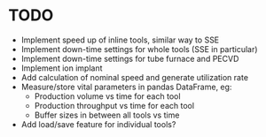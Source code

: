 TODO
====

- Implement speed up of inline tools, similar way to SSE
- Implement down-time settings for whole tools (SSE in particular)
- Implement down-time settings for tube furnace and PECVD
- Implement ion implant
- Add calculation of nominal speed and generate utilization rate
- Measure/store vital parameters in pandas DataFrame, eg:
  - Production volume vs time for each tool
  - Production throughput vs time for each tool
  - Buffer sizes in between all tools vs time
- Add load/save feature for individual tools?
